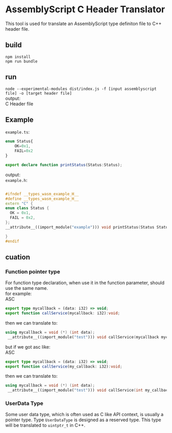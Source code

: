 # AssemblyScript C Header Translator
This tool is used for translate an AssemblyScript type definiton file to C++ header file.

## build
```
npm install
npm run bundle
```
## run
`node --experimental-modules dist/index.js -f [input assemblyscript file] -o [target header file]`  
output:  
C Header file

## Example
`example.ts`:  
```typescript
enum Status{
    OK=0x1,
    FAIL=0x2
}

export declare function printStatus(Status:Status);
```

output:  
`example.h`:  
```C++

#ifndef __types_wasm_example_H__
#define __types_wasm_example_H__
extern "C" {
enum class Status {
  OK = 0x1,
  FAIL = 0x2,
};
__attribute__((import_module("example"))) void printStatus(Status Status);

}
#endif


```

## cuation
### Function pointer type
For function type declaration, when use it in the function parameter, should use the same name.  
for example:  
ASC
```typescript
export type mycallback = (data: i32) => void;
export function callService(mycallback: i32):void;
```
then we can translate to:  
```C++
using mycallback = void (*) (int data);
 __attribute__((import_module("test"))) void callService(mycallback mycallback);

```

but if we got asc like:  
ASC
```typescript
export type mycallback = (data: i32) => void;
export function callService(my_callback: i32):void;
```
then we can translate to:  
```C++
using mycallback = void (*) (int data);
 __attribute__((import_module("test"))) void callService(int my_callback);

```

### UserData Type
Some user data type, which is often used as C like API context, is usually a pointer type. Type `UserDataType` is designed as a reserved type. This type will be translated to `uintptr_t` in C++.
